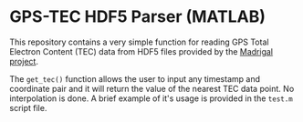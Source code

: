 # GPS-TEC HDF5 Parser (MATLAB)

This repository contains a very simple function for reading GPS Total Electron
Content (TEC) data from HDF5 files provided by the
[Madrigal project](http://millstonehill.haystack.mit.edu/).

The `get_tec()` function allows the user to input any timestamp and coordinate
pair and it will return the value of the nearest TEC data point. No
interpolation is done. A brief example of it's usage is provided in the `test.m`
script file.